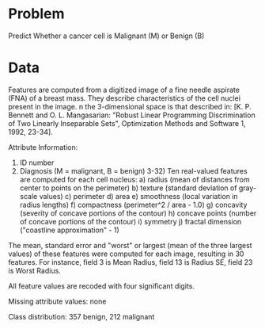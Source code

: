 # Problem
Predict Whether a cancer cell is Malignant (M) or Benign (B)

# Data
Features are computed from a digitized image of a fine needle aspirate (FNA) of a breast mass. They describe characteristics of the cell nuclei present in the image. n the 3-dimensional space is that described in: [K. P. Bennett and O. L. Mangasarian: "Robust Linear Programming Discrimination of Two Linearly Inseparable Sets", Optimization Methods and Software 1, 1992, 23-34].

Attribute Information:

1) ID number 
2) Diagnosis (M = malignant, B = benign) 
3-32) Ten real-valued features are computed for each cell nucleus:
	a) radius (mean of distances from center to points on the perimeter) 
	b) texture (standard deviation of gray-scale values) 
	c) perimeter 
	d) area 
	e) smoothness (local variation in radius lengths) 
	f) compactness (perimeter^2 / area - 1.0) g) concavity (severity of concave portions of the contour) 
	h) concave points (number of concave portions of the contour) 
	i) symmetry 
	j) fractal dimension ("coastline approximation" - 1)

The mean, standard error and "worst" or largest (mean of the three largest values) of these features were computed for each image, resulting in 30 features. For instance, field 3 is Mean Radius, field 13 is Radius SE, field 23 is Worst Radius.

All feature values are recoded with four significant digits.

Missing attribute values: none

Class distribution: 357 benign, 212 malignant